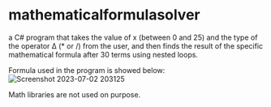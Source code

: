 # mathematicalformulasolver
 a C# program that takes the value of x (between 0 and 25) and the type of the operator Δ (* or /) from the user, and then finds the result of the specific mathematical formula after 30 terms using nested loops.

Formula used in the program is showed below:
![Screenshot 2023-07-02 203125](https://github.com/armaganaysu/mathematicalformulasolver/assets/94437537/c608145c-fef0-4fd1-9d53-18ee6a492f28)

Math libraries are not used on purpose.
